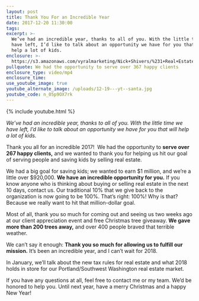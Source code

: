 ```yaml
---
layout: post
title: Thank You For an Incredible Year
date: 2017-12-20 11:30:00
tags:
excerpt: >-
  We’ve had an incredible year, thanks to all of you. With the little time we
  have left, I’d like to talk about an opportunity we have for you that will
  help a lot of kids.
enclosure: >-
  https://s3.amazonaws.com/vyralmarketing/Nick+Shivers/%231+Real+Estate+Team+in+the+Portland+Metro++SW+Washington+Thank+you+and+happy+holidays.mp4
pullquote: We had the opportunity to serve over 367 happy clients
enclosure_type: video/mp4
enclosure_time:
use_youtube_image: true
youtube_alternate_image: /uploads/12-19---yt--santa.jpg
youtube_code: n_05p9OX7rk
---
```



{% include youtube.html %}

*We’ve had an incredible year, thanks to all of you. With the little time we have left, I’d like to talk about an opportunity we have for you that will help a lot of kids.*

Thank you all for an incredible 2017!  We had the opportunity to **serve over 267 happy clients,** and we wanted to thank you for helping us hit our goal of serving people and saving kids by selling real estate.

We had a big goal for saving kids; we wanted to earn $1 million, and we’re a little over $920,000. **We have an incredible opportunity for you.** If you know anyone who is thinking about buying or selling real estate in the next 10 days, contact us. Our traditional 10% that we give back to the organization is now going to be 100%. That’s right: 100%! Why is that? Because we really want to hit that million-dollar goal.

Most of all, thank you so much for coming out and seeing us two weeks ago at our client appreciation event and free Christmas tree giveaway. **We gave more than 200 trees away,** and over 400 people braved that terrible weather.

We can’t say it enough: **Thank you so much for allowing us to fulfill our mission.** It’s been an incredible year, and I can’t wait for 2018.

In January, we’ll talk about the new tax rules for real estate and what 2018 holds in store for our Portland/Southwest Washington real estate market.

If you have any questions at all, feel free to contact me or my team. We’d be honored to help you. Until next year, have a merry Christmas and a happy New Year!